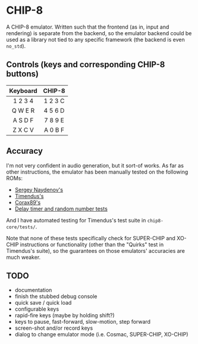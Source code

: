 # CHIP-8

A CHIP-8 emulator. Written such that the frontend (as in, input and rendering) is separate from the backend, so the emulator backend could be used as a library not tied to any specific framework (the backend is even `no_std`).

## Controls (keys and corresponding CHIP-8 buttons)

| Keyboard   | CHIP-8  |
|:----------:|:-------:|
| 1 2 3 4    | 1 2 3 C |
| Q W E R    | 4 5 6 D |
| A S D F    | 7 8 9 E |
| Z X C V    | A 0 B F |

## Accuracy

I'm not very confident in audio generation, but it sort-of works. As far as other instructions, the emulator has been manually tested on the following ROMs:

* [Sergey Naydenov's](https://github.com/metteo/chip8-test-rom)
* [Timendus's](https://github.com/timendus/chip8-test-suite)
* [Corax89's](https://github.com/corax89/chip8-test-rom)
* [Delay timer and random number tests](https://github.com/mattmikolay/chip-8)

And I have automated testing for Timendus's test suite in `chip8-core/tests/`.

Note that none of these tests specifically check for SUPER-CHIP and XO-CHIP instructions or functionality (other than the "Quirks" test in Timendus's suite), so the guarantees on those emulators' accuracies are much weaker.

## TODO

* documentation
* finish the stubbed debug console
* quick save / quick load
* configurable keys
* rapid-fire keys (maybe by holding shift?)
* keys to pause, fast-forward, slow-motion, step forward
* screen-shot and/or record keys
* dialog to change emulator mode (i.e. Cosmac, SUPER-CHIP, XO-CHIP)
